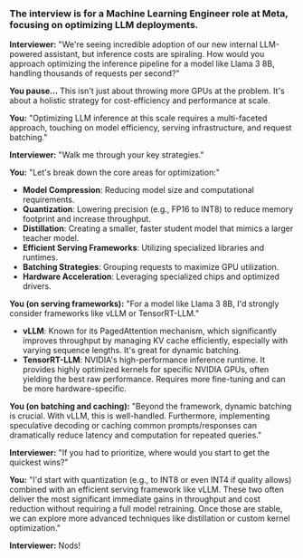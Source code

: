 ### The interview is for a Machine Learning Engineer role at Meta, focusing on optimizing LLM deployments.

**Interviewer:** "We're seeing incredible adoption of our new internal LLM-powered assistant, but inference costs are spiraling. How would you approach optimizing the inference pipeline for a model like Llama 3 8B, handling thousands of requests per second?"

**You pause...**
This isn't just about throwing more GPUs at the problem. It's about a holistic strategy for cost-efficiency and performance at scale.

**You:** "Optimizing LLM inference at this scale requires a multi-faceted approach, touching on model efficiency, serving infrastructure, and request batching."

**Interviewer:** "Walk me through your key strategies."

**You:**
"Let's break down the core areas for optimization:"
 - **Model Compression**: Reducing model size and computational requirements.
 - **Quantization**: Lowering precision (e.g., FP16 to INT8) to reduce memory footprint and increase throughput.
 - **Distillation**: Creating a smaller, faster student model that mimics a larger teacher model.
 - **Efficient Serving Frameworks**: Utilizing specialized libraries and runtimes.
 - **Batching Strategies**: Grouping requests to maximize GPU utilization.
 - **Hardware Acceleration**: Leveraging specialized chips and optimized drivers.

**You (on serving frameworks):**
"For a model like Llama 3 8B, I'd strongly consider frameworks like vLLM or TensorRT-LLM."
 - **vLLM**: Known for its PagedAttention mechanism, which significantly improves throughput by managing KV cache efficiently, especially with varying sequence lengths. It's great for dynamic batching.
 - **TensorRT-LLM**: NVIDIA's high-performance inference runtime. It provides highly optimized kernels for specific NVIDIA GPUs, often yielding the best raw performance. Requires more fine-tuning and can be more hardware-specific.

**You (on batching and caching):** 
"Beyond the framework, dynamic batching is crucial. With vLLM, this is well-handled. Furthermore, implementing speculative decoding or caching common prompts/responses can dramatically reduce latency and computation for repeated queries."

**Interviewer:** "If you had to prioritize, where would you start to get the quickest wins?"

**You:**
"I'd start with quantization (e.g., to INT8 or even INT4 if quality allows) combined with an efficient serving framework like vLLM. These two often deliver the most significant immediate gains in throughput and cost reduction without requiring a full model retraining. Once those are stable, we can explore more advanced techniques like distillation or custom kernel optimization."

**Interviewer:** Nods!
